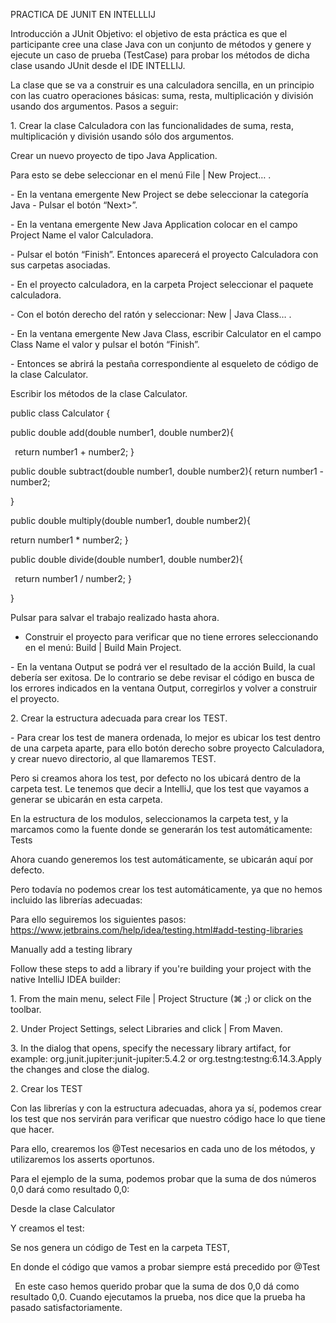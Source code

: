﻿<a name="br1"></a>PRACTICA DE JUNIT EN INTELLLIJ

Introducción a JUnit Objetivo: el objetivo de esta práctica es que el participante cree unaclase Java con un conjunto de métodos y genere y ejecute un caso de prueba (TestCase)para probar los métodos de dicha clase usando JUnit desde el IDE INTELLIJ.

La clase que se va a construir es una calculadora sencilla, en un principio con las cuatrooperaciones básicas: suma, resta, multiplicación y división usando dos argumentos. Pasos aseguir:

1\. Crear la clase Calculadora con las funcionalidades de suma, resta,multiplicación y división usando sólo dos argumentos.

Crear un nuevo proyecto de tipo Java Application.

Para esto se debe seleccionar en el menú File | New Project… .

\- En la ventana emergente New Project se debe seleccionar la categoría Java - Pulsar el botón “Next>”.

\- En la ventana emergente New Java Application colocar en el campo Project Name el valor Calculadora.

\- Pulsar el botón “Finish”. Entonces aparecerá el proyecto Calculadora con sus carpetasasociadas.




<a name="br2"></a>- En el proyecto calculadora, en la carpeta Project seleccionar el paquete calculadora.

\- Con el botón derecho del ratón y seleccionar: New | Java Class… .

\- En la ventana emergente New Java Class, escribir Calculator en el campo Class Name elvalor y pulsar el botón “Finish”.

\- Entonces se abrirá la pestaña correspondiente al esqueleto de código de la claseCalculator.

Escribir los métodos de la clase Calculator.




<a name="br3"></a>public class Calculator {

public double add(double number1, double number2){

` `return number1 + number2;}

public double subtract(double number1, double number2){ return number1 - number2;

}

public double multiply(double number1, double number2){

return number1 \* number2; }

public double divide(double number1, double number2){

` `return number1 / number2;}

}

Pulsar para salvar el trabajo realizado hasta ahora.- Construir el proyecto para verificar que no tiene errores seleccionando en el menú: Build| Build Main Project.

\- En la ventana Output se podrá ver el resultado de la acción Build, la cual debería serexitosa. De lo contrario se debe revisar el código en busca de los errores indicados en laventana Output, corregirlos y volver a construir el proyecto.

2\. Crear la estructura adecuada para crear los TEST.

\- Para crear los test de manera ordenada, lo mejor es ubicar los test dentro de una carpetaaparte, para ello botón derecho sobre proyecto Calculadora, y crear nuevo directorio, alque llamaremos TEST.




<a name="br4"></a>Pero si creamos ahora los test, por defecto no los ubicará dentro de la carpeta test. Letenemos que decir a IntelliJ, que los test que vayamos a generar se ubicarán en esta carpeta.




<a name="br5"></a>En la estructura de los modulos, seleccionamos la carpeta test, y la marcamos como lafuente donde se generarán los test automáticamente: Tests

Ahora cuando generemos los test automáticamente, se ubicarán aquí por defecto.

Pero todavía no podemos crear los test automáticamente, ya que no hemos incluido laslibrerías adecuadas:

Para ello seguiremos los siguientes pasos:https://www.jetbrains.com/help/idea/testing.html#add-testing-libraries

Manually add a testing library

Follow these steps to add a library if you're building your project with the native IntelliJ IDEAbuilder:

1\. From the main menu, select File | Project Structure (⌘ ;) or click on the toolbar.

2\. Under Project Settings, select Libraries and click | From Maven.

3\. In the dialog that opens, specify the necessary library artifact, for example: org.junit.jupiter:junit-jupiter:5.4.2 or org.testng:testng:6.14.3.Apply the changes and close the dialog.




<a name="br6"></a>2. Crear los TEST

Con las librerías y con la estructura adecuadas, ahora ya sí, podemos crear los test que nosservirán para verificar que nuestro código hace lo que tiene que hacer.

Para ello, crearemos los @Test necesarios en cada uno de los métodos, y utilizaremos losasserts oportunos.

Para el ejemplo de la suma, podemos probar que la suma de dos números 0,0 dará comoresultado 0,0:

Desde la clase Calculator




<a name="br7"></a>Y creamos el test:




<a name="br8"></a>Se nos genera un código de Test en la carpeta TEST,

En donde el código que vamos a probar siempre está precedido por @Test

` `En este caso hemos querido probar que la suma de dos 0,0 dá como resultado 0,0.Cuando ejecutamos la prueba, nos dice que la prueba ha pasado satisfactoriamente.
